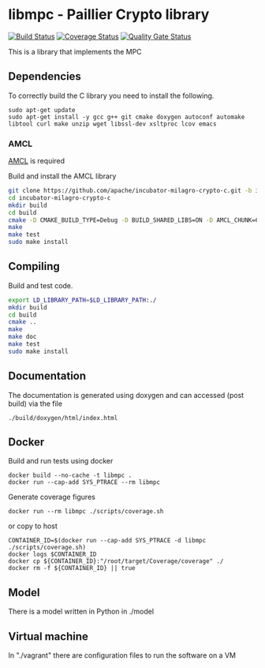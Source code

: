 # libmpc - Paillier Crypto library

[![Build Status](https://travis-ci.com/qredo/libmpc.svg?token=7HZyp2nWewcVHbgDxjjg&branch=master)](https://travis-ci.com/qredo/libmpc)
[![Coverage Status](https://coveralls.io/repos/github/qredo/libmpc/badge.svg?branch=master)](https://coveralls.io/github/qredo/libmpc?branch=master)
[![Quality Gate Status](https://sonarcloud.io/api/project_badges/measure?project=qredo_libmpc&metric=alert_status)](https://sonarcloud.io/dashboard?id=qredo_libmpc)

This is a library that implements the MPC

## Dependencies

To correctly build the C library you need to install the following.

```
sudo apt-get update
sudo apt-get install -y gcc g++ git cmake doxygen autoconf automake libtool curl make unzip wget libssl-dev xsltproc lcov emacs
```

### AMCL

[AMCL](https://github.com/apache/incubator-milagro-crypto-c) is required

Build and install the AMCL library

```sh
git clone https://github.com/apache/incubator-milagro-crypto-c.git -b issue51
cd incubator-milagro-crypto-c
mkdir build
cd build
cmake -D CMAKE_BUILD_TYPE=Debug -D BUILD_SHARED_LIBS=ON -D AMCL_CHUNK=64 -D AMCL_CURVE="BLS381,SECP256K1" -D AMCL_RSA="" -D BUILD_PAILLIER=ON -D BUILD_PYTHON=OFF -D BUILD_BLS=ON -D BUILD_WCC=OFF -D BUILD_MPIN=OFF -D BUILD_X509=OFF -D CMAKE_INSTALL_PREFIX=/usr/local ..
make
make test
sudo make install
```

## Compiling

Build and test code. 

```sh
export LD_LIBRARY_PATH=$LD_LIBRARY_PATH:./
mkdir build
cd build
cmake ..
make
make doc
make test
sudo make install
```

## Documentation

The documentation is generated using doxygen and can accessed (post build)
via the file

```
./build/doxygen/html/index.html
```

## Docker

Build and run tests using docker

```
docker build --no-cache -t libmpc .
docker run --cap-add SYS_PTRACE --rm libmpc
```

Generate coverage figures

```
docker run --rm libmpc ./scripts/coverage.sh
```

or copy to host

```
CONTAINER_ID=$(docker run --cap-add SYS_PTRACE -d libmpc ./scripts/coverage.sh)
docker logs $CONTAINER_ID
docker cp ${CONTAINER_ID}:"/root/target/Coverage/coverage" ./
docker rm -f ${CONTAINER_ID} || true
```

## Model

There is a model written in Python in ./model

## Virtual machine

In "./vagrant" there are configuration files to run the software on a VM